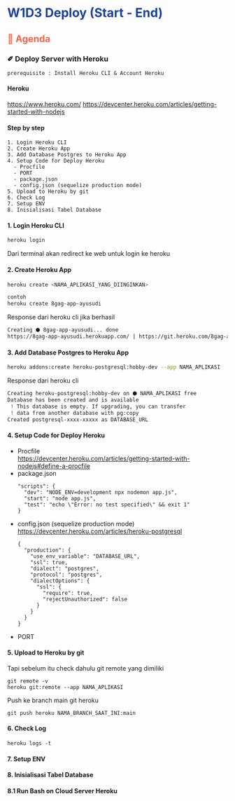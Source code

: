 <h1 style="color:#1c42a0"> W1D3 Deploy (Start - End) </h1>

<h2 style="color:tomato">🦊 Agenda</h2>

### ✐ Deploy Server with Heroku
```
prerequisite : Install Heroku CLI & Account Heroku
```
#### Heroku 
https://www.heroku.com/
https://devcenter.heroku.com/articles/getting-started-with-nodejs

#### Step by step
```
1. Login Heroku CLI
2. Create Heroku App
3. Add Database Postgres to Heroku App 
4. Setup Code for Deploy Heroku 
  - Procfile 
  - PORT 
  - package.json
  - config.json (sequelize production mode)
5. Upload to Heroku by git 
6. Check Log
7. Setup ENV 
8. Inisialisasi Tabel Database
```

#### 1. Login Heroku CLI
```bash
heroku login
```  
Dari terminal akan redirect ke web untuk login ke heroku

#### 2. Create Heroku App
```bash
heroku create <NAMA_APLIKASI_YANG_DIINGINKAN> 

contoh 
heroku create 8gag-app-ayusudi
```
Response dari heroku cli jika berhasil 
```bash
Creating ⬢ 8gag-app-ayusudi... done
https://8gag-app-ayusudi.herokuapp.com/ | https://git.heroku.com/8gag-app-ayusudi.git
```

#### 3. Add Database Postgres to Heroku App 
```bash
heroku addons:create heroku-postgresql:hobby-dev --app NAMA_APLIKASI
```
Response dari heroku cli
```bash
Creating heroku-postgresql:hobby-dev on ⬢ NAMA_APLIKASI free
Database has been created and is available
 ! This database is empty. If upgrading, you can transfer
 ! data from another database with pg:copy
Created postgresql-xxxx-xxxxx as DATABASE_URL
```
#### 4. Setup Code for Deploy Heroku 
- Procfile  
  https://devcenter.heroku.com/articles/getting-started-with-nodejs#define-a-procfile
- package.json
  ```
  "scripts": {
    "dev": "NODE_ENV=development npx nodemon app.js",
    "start": "node app.js",
    "test": "echo \"Error: no test specified\" && exit 1"
  }
  ```
- config.json (sequelize production mode)
  https://devcenter.heroku.com/articles/heroku-postgresql
  ```
  {
    "production": {
      "use_env_variable": "DATABASE_URL",
      "ssl": true,
      "dialect": "postgres",
      "protocol": "postgres",
      "dialectOptions": {
        "ssl": {
          "require": true,
          "rejectUnauthorized": false
        }
      }
    }
  }
  ```
- PORT

#### 5. Upload to Heroku by git 
Tapi sebelum itu check dahulu git remote yang dimiliki

```
git remote -v
heroku git:remote --app NAMA_APLIKASI
```

Push ke branch main git heroku
```
git push heroku NAMA_BRANCH_SAAT_INI:main
```


#### 6. Check Log

```
heroku logs -t
```

#### 7. Setup ENV 

#### 8. Inisialisasi Tabel Database
#### 8.1 Run Bash on Cloud Server Heroku
 